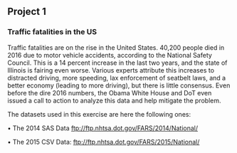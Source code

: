 ## Project 1

### Traffic fatalities in the US

Traffic fatalities are on the rise in the United States. 40,200 people died in 2016 due to motor vehicle accidents,
according to the National Safety Council. This is a 14 percent increase in the last two years, and the state of
Illinois is fairing even worse.
Various experts attribute this increases to distracted driving, more speeding, lax enforcement of seatbelt
laws, and a better economy (leading to more driving), but there is little consensus. Even before the dire
2016 numbers, the Obama White House and DoT even issued a call to action to analyze this data and help
mitigate the problem.

The datasets used in this exercise are here the following ones:

• The 2014 SAS Data ftp://ftp.nhtsa.dot.gov/FARS/2014/National/

• The 2015 CSV Data: ftp://ftp.nhtsa.dot.gov/FARS/2015/National/
